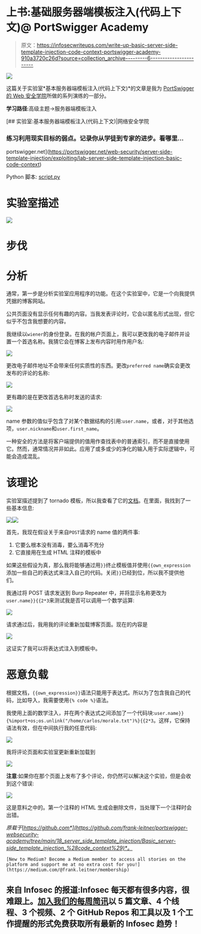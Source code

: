 # 上书:基础服务器端模板注入(代码上下文)@ PortSwigger Academy

> 原文：<https://infosecwriteups.com/write-up-basic-server-side-template-injection-code-context-portswigger-academy-910a3720c26d?source=collection_archive---------6----------------------->

![](img/06ae49f88d0e66835d331fe32d9c551a.png)

这篇关于实验室*基本服务器端模板注入(代码上下文)*的文章是我为 [PortSwigger 的 Web 安全学院](https://portswigger.net/web-security)所做的系列演练的一部分。

**学习路径**:高级主题→服务器端模板注入

[](https://portswigger.net/web-security/server-side-template-injection/exploiting/lab-server-side-template-injection-basic-code-context) [## 实验室:基本服务器端模板注入(代码上下文)|网络安全学院

### 练习利用现实目标的弱点。记录你从学徒到专家的进步。看哪里…

portswigger.net](https://portswigger.net/web-security/server-side-template-injection/exploiting/lab-server-side-template-injection-basic-code-context) 

Python 脚本: [script.py](https://github.com/frank-leitner/portswigger-websecurity-academy/blob/main/18_server_side_template_injection/Basic_server-side_template_injection_(code_context)/script.py)

# 实验室描述

![](img/f066447f5f309ab03e2ecd35ba6fdfd1.png)

# 步伐

# 分析

通常，第一步是分析实验室应用程序的功能。在这个实验室中，它是一个向我提供凭据的博客网站。

公共页面没有显示任何有趣的内容。当我发表评论时，它会以匿名形式出现，但它似乎不包含我想要的内容。

我继续以`wiener`的身份登录。在我的帐户页面上，我可以更改我的电子邮件并设置一个首选名称。我猜它会在博客上发布内容时用作用户名:

![](img/622cae92488b7d67d868e02e3df29fef.png)

更改电子邮件地址不会带来任何实质性的东西。更改`preferred name`确实会更改发布的评论的名称:

![](img/6c9a9a66b0eff0362ae803f08c09320e.png)

更有趣的是在更改首选名称时发送的请求:

![](img/f3c0cf36070fab1f6cbfb7f559980df3.png)

name 参数的值似乎包含了对某个数据结构的引用:`user.name`，或者，对于其他选项，`user.nickname`和`user.first_name`。

一种安全的方法是将客户端提供的值用作查找表中的普通索引，而不是直接使用它。然而，通常情况并非如此。应用了或多或少的净化的输入用于实际逻辑中，可能会造成混乱。

# 该理论

实验室描述提到了 tornado 模板，所以我查看了它的[文档](https://www.tornadoweb.org/en/stable/template.html)。在里面，我找到了一些基本信息:

![](img/9abb3bdf354a98d6c314c0883dc79d50.png)![](img/564a259db25892fdb5cac2c896d05f08.png)

首先，我现在假设关于来自`POST`请求的 name 值的两件事:

1.  它要么根本没有消毒，要么消毒不充分
2.  它直接用在生成 HTML 注释的模板中

如果这些假设为真，那么我将能够通过用`}}`终止模板值并使用`{{own_expression`添加一些自己的表达式来注入自己的代码。关闭`}}`已经到位，所以我不提供他们。

我通过将 POST 请求发送到 Burp Repeater 中，并将显示名称更改为`user.name}}{{2*3`来测试我是否可以调用一个数学运算:

![](img/b20f9c99c1e8ff1c9e9c21300829ada1.png)

请求通过后，我用我的评论重新加载博客页面。现在的内容是

![](img/453b9e9d8eb76eb8137b85a4de5b0838.png)

这证实了我可以将表达式注入到模板中。

# 恶意负载

根据文档，`{{own_expression}}`语法只能用于表达式。所以为了包含我自己的代码，比如导入，我需要使用`{% code %}`语法。

我使用上面的数学注入，并在两个表达式之间添加了一个代码块:`user.name}}{%import+os;os.unlink("/home/carlos/morale.txt")%}{{2*3`。这样，它保持语法有效，但在中间执行我的任意代码:

![](img/4f9da681eb4ce49485df6e3a1b8ad5e1.png)

我将评论页面和实验室更新重新加载到

![](img/ca4dc70294c3768191a71b8da82c2f08.png)

**注意**:如果你在那个页面上发布了多个评论，你仍然可以解决这个实验，但是会收到这个错误:

![](img/8cd162261b540f4cf0efc795c0a04f2b.png)

这是意料之中的。第一个注释的 HTML 生成会删除文件，当处理下一个注释时会出错。

*原载于*[*https://github.com*](https://github.com/frank-leitner/portswigger-websecurity-academy/tree/main/18_server_side_template_injection/Basic_server-side_template_injection_%28code_context%29)*。*

`[New to Medium? Become a Medium member to access all stories on the platform and support me at no extra cost for you!](https://medium.com/@frank.leitner/membership)`

## 来自 Infosec 的报道:Infosec 每天都有很多内容，很难跟上。[加入我们的每周简讯](https://weekly.infosecwriteups.com/)以 5 篇文章、4 个线程、3 个视频、2 个 GitHub Repos 和工具以及 1 个工作提醒的形式免费获取所有最新的 Infosec 趋势！